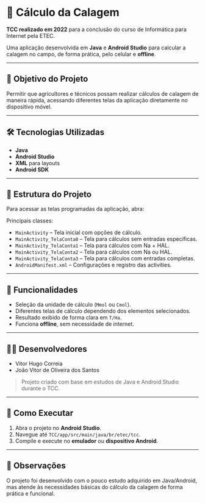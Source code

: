 # 📱 Cálculo da Calagem

**TCC realizado em 2022** para a conclusão do curso de Informática para Internet pela ETEC.

Uma aplicação desenvolvida em **Java** e **Android Studio** para calcular a calagem no campo, de forma prática, pelo celular e **offline**.

---

## 🎯 Objetivo do Projeto

Permitir que agricultores e técnicos possam realizar cálculos de calagem de maneira rápida, acessando diferentes telas da aplicação diretamente no dispositivo móvel.

---

## 🛠 Tecnologias Utilizadas

- **Java**
- **Android Studio**
- **XML** para layouts
- **Android SDK**

---

## 📂 Estrutura do Projeto

Para acessar as telas programadas da aplicação, abra:


Principais classes:

- `MainActivity` – Tela inicial com opções de cálculo.
- `MainActivity_TelaConta0` – Tela para cálculos sem entradas específicas.
- `MainActivity_TelaConta1` – Tela para cálculos com Na + HAL.
- `MainActivity_TelaConta2` – Tela para cálculos com Na ou HAL.
- `MainActivity_TelaConta3` – Tela para cálculos com entradas completas.
- `AndroidManifest.xml` – Configurações e registro das activities.

---

## 📱 Funcionalidades

- Seleção da unidade de cálculo (`Mmol` ou `Cmol`).
- Diferentes telas de cálculo dependendo dos elementos selecionados.
- Resultado exibido de forma clara em `T/Ha`.
- Funciona **offline**, sem necessidade de internet.

---

## 👨‍💻 Desenvolvedores

- Vitor Hugo Correia  
- João Vitor de Oliveira dos Santos  

> Projeto criado com base em estudos de Java e Android Studio durante o TCC.

---

## 🚀 Como Executar

1. Abra o projeto no **Android Studio**.
2. Navegue até `TCC/app/src/main/java/br/etec/tcc`.
3. Compile e execute no **emulador** ou **dispositivo Android**.

---

## 📝 Observações

O projeto foi desenvolvido com o pouco estudo adquirido em Java/Android, mas atende às necessidades básicas do cálculo da calagem de forma prática e funcional.
